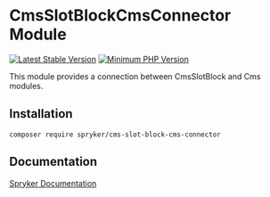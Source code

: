 # CmsSlotBlockCmsConnector Module
[![Latest Stable Version](https://poser.pugx.org/spryker/cms-slot-block-cms-connector/v/stable.svg)](https://packagist.org/packages/spryker/cms-slot-block-cms-connector)
[![Minimum PHP Version](https://img.shields.io/badge/php-%3E%3D%207.4-8892BF.svg)](https://php.net/)

This module provides a connection between CmsSlotBlock and Cms modules.

## Installation

```
composer require spryker/cms-slot-block-cms-connector
```

## Documentation

[Spryker Documentation](https://docs.spryker.com)
